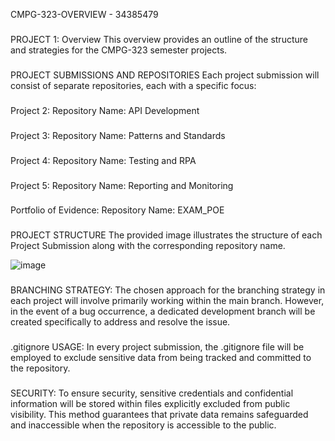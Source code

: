 CMPG-323-OVERVIEW - 34385479
###
###
PROJECT 1: Overview
This overview provides an outline of the structure and strategies for the CMPG-323 semester projects.

###

PROJECT SUBMISSIONS AND REPOSITORIES
Each project submission will consist of separate repositories, each with a specific focus:
###
Project 2:
Repository Name: API Development
###

Project 3:
Repository Name: Patterns and Standards
###

Project 4:
Repository Name: Testing and RPA
###

Project 5:
Repository Name: Reporting and Monitoring
###

Portfolio of Evidence:
Repository Name: EXAM_POE

###

PROJECT STRUCTURE
The provided image illustrates the structure of each Project Submission along with the corresponding repository name.

![image](https://github.com/kayleeyana/CMPG-323-Overview---34385479/assets/112712495/af584eb0-dc52-445c-af77-85fc3d671fa0)

###

BRANCHING STRATEGY:
The chosen approach for the branching strategy in each project will involve primarily working within the main branch. However, in the event of a bug occurrence, a dedicated development branch will be created specifically to address and resolve the issue.

###
.gitignore USAGE:
In every project submission, the .gitignore file will be employed to exclude sensitive data from being tracked and committed to the repository.

###
SECURITY:
To ensure security, sensitive credentials and confidential information will be stored within files explicitly excluded from public visibility. This method guarantees that private data remains safeguarded and inaccessible when the repository is accessible to the public.






